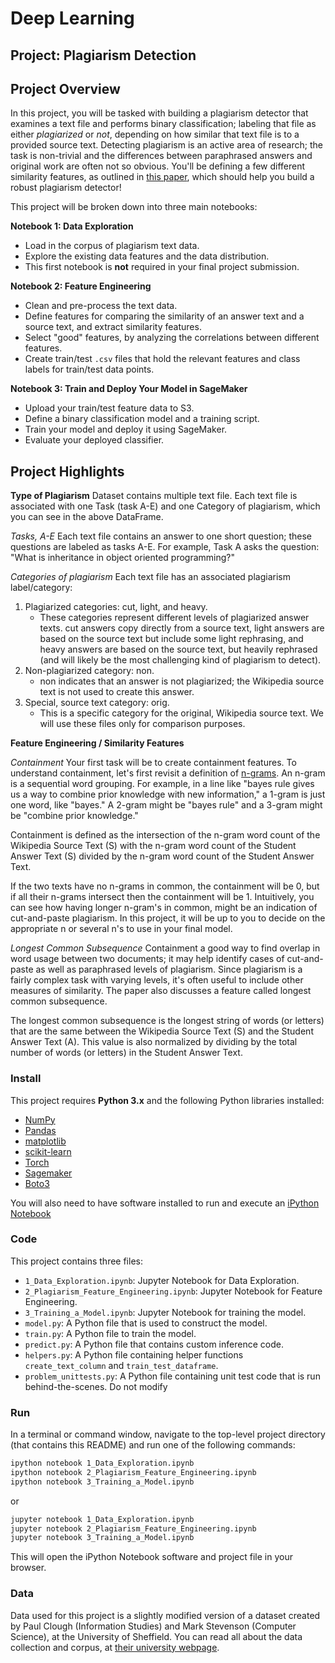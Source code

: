 # Deep Learning
## Project: Plagiarism Detection

## Project Overview
In this project, you will be tasked with building a plagiarism detector that examines a text file and performs binary classification; labeling that file as either *plagiarized* or *not*, depending on how similar that text file is to a provided source text. Detecting plagiarism is an active area of research; the task is non-trivial and the differences between paraphrased answers and original work are often not so obvious. You'll be defining a few different similarity features, as outlined in [this paper](https://s3.amazonaws.com/video.udacity-data.com/topher/2019/January/5c412841_developing-a-corpus-of-plagiarised-short-answers/developing-a-corpus-of-plagiarised-short-answers.pdf), which should help you build a robust plagiarism detector!

This project will be broken down into three main notebooks:

**Notebook 1: Data Exploration**
* Load in the corpus of plagiarism text data.
* Explore the existing data features and the data distribution.
* This first notebook is **not** required in your final project submission.

**Notebook 2: Feature Engineering**
* Clean and pre-process the text data.
* Define features for comparing the similarity of an answer text and a source text, and extract similarity features.
* Select "good" features, by analyzing the correlations between different features.
* Create train/test `.csv` files that hold the relevant features and class labels for train/test data points.

**Notebook 3: Train and Deploy Your Model in SageMaker**
* Upload your train/test feature data to S3.
* Define a binary classification model and a training script.
* Train your model and deploy it using SageMaker.
* Evaluate your deployed classifier.

## Project Highlights
**Type of Plagiarism**
Dataset contains multiple text file. Each text file is associated with one Task (task A-E) and one Category of plagiarism, which you can see in the above DataFrame.

*Tasks, A-E*
Each text file contains an answer to one short question; these questions are labeled as tasks A-E. For example, Task A asks the question: "What is inheritance in object oriented programming?"

*Categories of plagiarism*
Each text file has an associated plagiarism label/category:

1. Plagiarized categories: cut, light, and heavy.
   - These categories represent different levels of plagiarized answer texts. cut answers copy directly from a source text, light answers are based on the source text but include some light rephrasing, and heavy answers are based on the source text, but heavily rephrased (and will likely be the most challenging kind of plagiarism to detect).
2. Non-plagiarized category: non.
   - non indicates that an answer is not plagiarized; the Wikipedia source text is not used to create this answer.
3. Special, source text category: orig.
   - This is a specific category for the original, Wikipedia source text. We will use these files only for comparison purposes.

**Feature Engineering / Similarity Features**

*Containment*
Your first task will be to create containment features. To understand containment, let's first revisit a definition of [n-grams](https://en.wikipedia.org/wiki/N-gram). An n-gram is a sequential word grouping. For example, in a line like "bayes rule gives us a way to combine prior knowledge with new information," a 1-gram is just one word, like "bayes." A 2-gram might be "bayes rule" and a 3-gram might be "combine prior knowledge."

Containment is defined as the intersection of the n-gram word count of the Wikipedia Source Text (S) with the n-gram word count of the Student Answer Text (S) divided by the n-gram word count of the Student Answer Text.

If the two texts have no n-grams in common, the containment will be 0, but if all their n-grams intersect then the containment will be 1. Intuitively, you can see how having longer n-gram's in common, might be an indication of cut-and-paste plagiarism. In this project, it will be up to you to decide on the appropriate n or several n's to use in your final model.

*Longest Common Subsequence*
Containment a good way to find overlap in word usage between two documents; it may help identify cases of cut-and-paste as well as paraphrased levels of plagiarism. Since plagiarism is a fairly complex task with varying levels, it's often useful to include other measures of similarity. The paper also discusses a feature called longest common subsequence.

The longest common subsequence is the longest string of words (or letters) that are the same between the Wikipedia Source Text (S) and the Student Answer Text (A). This value is also normalized by dividing by the total number of words (or letters) in the Student Answer Text.

### Install

This project requires **Python 3.x** and the following Python libraries installed:

- [NumPy](http://www.numpy.org/)
- [Pandas](http://pandas.pydata.org)
- [matplotlib](http://matplotlib.org/)
- [scikit-learn](http://scikit-learn.org/stable/)
- [Torch](https://pytorch.org/)
- [Sagemaker](https://sagemaker.readthedocs.io/en/stable/)
- [Boto3](https://boto3.readthedocs.io/)

You will also need to have software installed to run and execute an [iPython Notebook](http://ipython.org/notebook.html)

### Code

This project contains three files:

- `1_Data_Exploration.ipynb`: Jupyter Notebook for Data Exploration.
- `2_Plagiarism_Feature_Engineering.ipynb`: Jupyter Notebook for Feature Engineering.
- `3_Training_a_Model.ipynb`: Jupyter Notebook for training the model.
- `model.py`: A Python file that is used to construct the model.
- `train.py`: A Python file to train the model.
- `predict.py`: A Python file that contains custom inference code. 
- `helpers.py`: A Python file containing helper functions `create_text_column` and `train_test_dataframe`.
- `problem_unittests.py`: A Python file containing unit test code that is run behind-the-scenes. Do not modify

### Run

In a terminal or command window, navigate to the top-level project directory (that contains this README) and run one of the following commands:

```bash
ipython notebook 1_Data_Exploration.ipynb
ipython notebook 2_Plagiarism_Feature_Engineering.ipynb
ipython notebook 3_Training_a_Model.ipynb
```  
or
```bash
jupyter notebook 1_Data_Exploration.ipynb
jupyter notebook 2_Plagiarism_Feature_Engineering.ipynb
jupyter notebook 3_Training_a_Model.ipynb
```

This will open the iPython Notebook software and project file in your browser.

### Data

Data used for this project is a slightly modified version of a dataset created by Paul Clough (Information Studies) and Mark Stevenson (Computer Science), at the University of Sheffield. You can read all about the data collection and corpus, at [their university webpage](https://ir.shef.ac.uk/cloughie/resources/plagiarism_corpus.html).
